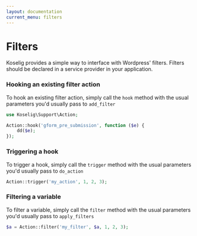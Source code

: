 ```yaml
---
layout: documentation
current_menu: filters
---
```


# Filters

Koselig provides a simple way to interface with Wordpress' filters. Filters should be declared in a service provider in your application.

### Hooking an existing filter action

To hook an existing filter action, simply call the `hook` method with the usual parameters you'd usually pass to `add_filter`

```php
use Koselig\Support\Action;

Action::hook('gform_pre_submission', function ($e) {
    dd($e);
});
```

### Triggering a hook

To trigger a hook, simply call the `trigger` method with the usual parameters you'd usually pass to `do_action`

```php
Action::trigger('my_action', 1, 2, 3);
```

### Filtering a variable

To filter a variable, simply call the `filter` method with the usual parameters you'd usually pass to `apply_filters`

```php
$a = Action::filter('my_filter', $a, 1, 2, 3);
```

